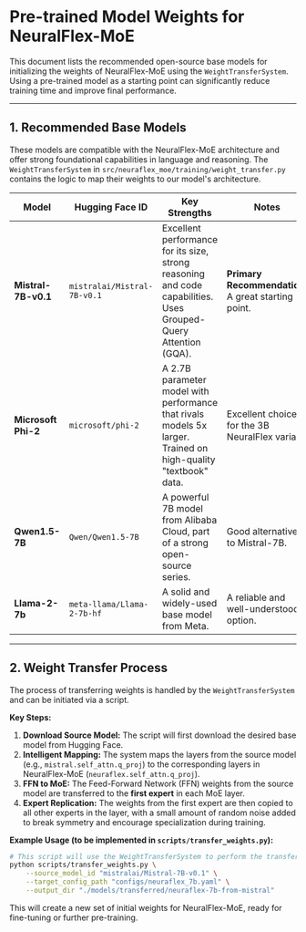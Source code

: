 # Pre-trained Model Weights for NeuralFlex-MoE

This document lists the recommended open-source base models for initializing the weights of NeuralFlex-MoE using the `WeightTransferSystem`. Using a pre-trained model as a starting point can significantly reduce training time and improve final performance.

---

## 1. Recommended Base Models

These models are compatible with the NeuralFlex-MoE architecture and offer strong foundational capabilities in language and reasoning. The `WeightTransferSystem` in `src/neuraflex_moe/training/weight_transfer.py` contains the logic to map their weights to our model's architecture.

| Model | Hugging Face ID | Key Strengths | Notes |
|---|---|---|---|
| **Mistral-7B-v0.1** | `mistralai/Mistral-7B-v0.1` | Excellent performance for its size, strong reasoning and code capabilities. Uses Grouped-Query Attention (GQA). | **Primary Recommendation.** A great starting point. |
| **Microsoft Phi-2** | `microsoft/phi-2` | A 2.7B parameter model with performance that rivals models 5x larger. Trained on high-quality "textbook" data. | Excellent choice for the 3B NeuralFlex variant. |
| **Qwen1.5-7B** | `Qwen/Qwen1.5-7B` | A powerful 7B model from Alibaba Cloud, part of a strong open-source series. | Good alternative to Mistral-7B. |
| **Llama-2-7b** | `meta-llama/Llama-2-7b-hf` | A solid and widely-used base model from Meta. | A reliable and well-understood option. |

---

## 2. Weight Transfer Process

The process of transferring weights is handled by the `WeightTransferSystem` and can be initiated via a script.

**Key Steps:**

1.  **Download Source Model:** The script will first download the desired base model from Hugging Face.
2.  **Intelligent Mapping:** The system maps the layers from the source model (e.g., `mistral.self_attn.q_proj`) to the corresponding layers in NeuralFlex-MoE (`neuraflex.self_attn.q_proj`).
3.  **FFN to MoE:** The Feed-Forward Network (FFN) weights from the source model are transferred to the **first expert** in each MoE layer.
4.  **Expert Replication:** The weights from the first expert are then copied to all other experts in the layer, with a small amount of random noise added to break symmetry and encourage specialization during training.

**Example Usage (to be implemented in `scripts/transfer_weights.py`):**

```bash
# This script will use the WeightTransferSystem to perform the transfer
python scripts/transfer_weights.py \
    --source_model_id "mistralai/Mistral-7B-v0.1" \
    --target_config_path "configs/neuraflex_7b.yaml" \
    --output_dir "./models/transferred/neuraflex-7b-from-mistral"
```

This will create a new set of initial weights for NeuralFlex-MoE, ready for fine-tuning or further pre-training.

